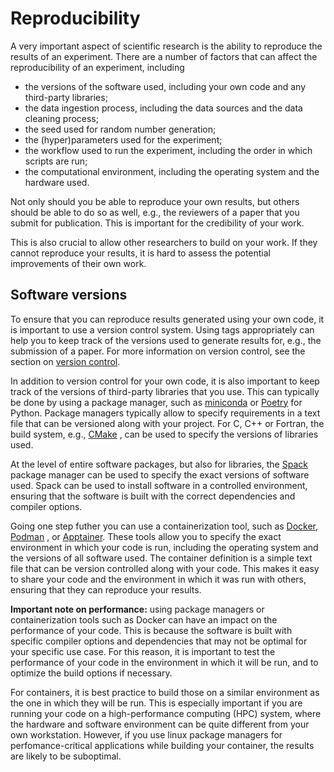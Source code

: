 # Reproducibility

A very important aspect of scientific research is the ability to reproduce the
results of an experiment. There are a number of factors that can affect the
reproducibility of an experiment, including

 * the versions of the software used, including your own code and any
   third-party libraries;
 * the data ingestion process, including the data sources and the data cleaning
   process;
 * the seed used for random number generation;
 * the (hyper)parameters used for the experiment;
 * the workflow used to run the experiment, including the order in which
   scripts are run;
 * the computational environment, including the operating system and the
   hardware used.

Not only should you be able to reproduce your own results, but others should be
able to do so as well, e.g., the reviewers of a paper that you submit for
publication.  This is important for the credibility of your work.

This is also crucial to allow other researchers to build on your work.  If they
cannot reproduce your results, it is hard to assess the potential improvements
of their own work.


## Software versions

To ensure that you can reproduce results generated using your own code, it is
important to use a version control system.  Using tags appropriately can help
you to keep track of the versions used to generate results for, e.g., the
submission of a paper.  For more information on version control, see the section on
[version control](version_control.md).

In addition to version control for your own code, it is also important to keep
track of the versions of third-party libraries that you use.  This can
typically be done by using a package manager, such as
[miniconda](https://docs.anaconda.com/miniconda/) or
[Poetry](https://python-poetry.org/) for Python.  Package managers typically
allow to specify requirements in a text file that can be versioned along with
your project.  For C, C++ or Fortran, the build system, e.g.,
[CMake](https://cmake.org/) , can be used to specify the versions of libraries
used.

At the level of entire software packages, but also for libraries, the
[Spack](https://spack.io/) package manager can be used to specify the exact
versions of software used. Spack can be used to install software in a
controlled environment, ensuring that the software is built with the correct
dependencies and compiler options.

Going one step futher you can use a containerization tool, such as
[Docker](https://www.docker.com/), [Podman](https://podman.io/) , or
[Apptainer](https://apptainer.org/). These tools allow you to specify the exact
environment in which your code is run, including the operating system and the
versions of all software used.  The container definition is a simple text file
that can be version controlled along with your code.  This makes it easy to
share your code and the environment in which it was run with others, ensuring
that they can reproduce your results.

**Important note on performance:** using package managers or containerization
tools such as Docker can have an impact on the performance of your code.  This
is because the software is built with specific compiler options and
dependencies that may not be optimal for your specific use case. For this
reason, it is important to test the performance of your code in the environment
in which it will be run, and to optimize the build options if necessary.

For containers, it is best practice to build those on a similar environment as
the one in which they will be run.  This is especially important if you are
running your code on a high-performance computing (HPC) system, where the
hardware and software environment can be quite different from your own
workstation.  However, if you use linux package managers for perfomance-critical
applications while building your container, the results are likely to be suboptimal.
